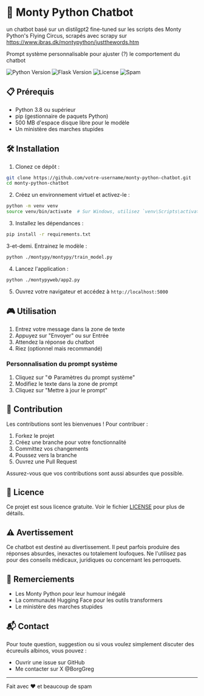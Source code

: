 # 🐍 Monty Python Chatbot

un chatbot basé sur un distilgpt2 fine-tuned sur les scripts des Monty Python's Flying Circus, 
scrapés avec scrapy sur https://www.ibras.dk/montypython/justthewords.htm 



 Prompt système personnalisable pour ajuster (?) le comportement du chatbot



![Python Version](https://img.shields.io/badge/Python-3.8%2B-blue)
![Flask Version](https://img.shields.io/badge/Flask-2.0.1-green)
![License](https://img.shields.io/badge/License-MIT-yellow)
![Spam](https://img.shields.io/badge/Spam-A%20Lot-red)


## 📋 Prérequis

- Python 3.8 ou supérieur
- pip (gestionnaire de paquets Python)
- 500 MB d'espace disque libre pour le modèle
- Un ministère des marches stupides

## 🛠️ Installation

1. Clonez ce dépôt :
```bash
git clone https://github.com/votre-username/monty-python-chatbot.git
cd monty-python-chatbot
```

2. Créez un environnement virtuel et activez-le :
```bash
python -m venv venv
source venv/bin/activate  # Sur Windows, utilisez `venv\Scripts\activate`
```

3. Installez les dépendances :
```bash
pip install -r requirements.txt
```
3-et-demi. Entrainez le modèle : 
```bash
python ./montypy/montypy/train_model.py
```
4. Lancez l'application :
```bash
python ./montypyweb/app2.py
```

5. Ouvrez votre navigateur et accédez à `http://localhost:5000`

## 🎮 Utilisation

1. Entrez votre message dans la zone de texte
2. Appuyez sur "Envoyer" ou sur Entrée
3. Attendez la réponse du chatbot
4. Riez (optionnel mais recommandé)

### Personnalisation du prompt système

1. Cliquez sur "⚙️ Paramètres du prompt système"
2. Modifiez le texte dans la zone de prompt
3. Cliquez sur "Mettre à jour le prompt"


## 🤝 Contribution

Les contributions sont les bienvenues ! Pour contribuer :

1. Forkez le projet
2. Créez une branche pour votre fonctionnalité
3. Committez vos changements
4. Poussez vers la branche
5. Ouvrez une Pull Request

Assurez-vous que vos contributions sont aussi absurdes que possible.

## 📜 Licence

Ce projet est sous licence gratuite. Voir le fichier [LICENSE](LICENSE) pour plus de détails.

## ⚠️ Avertissement

Ce chatbot est destiné au divertissement. Il peut parfois produire des réponses absurdes, inexactes ou totalement loufoques. Ne l'utilisez pas pour des conseils médicaux, juridiques ou concernant les perroquets.

## 🙏 Remerciements

- Les Monty Python pour leur humour inégalé
- La communauté Hugging Face pour les outils transformers
- Le ministère des marches stupides

## 📬 Contact

Pour toute question, suggestion ou si vous voulez simplement discuter des écureuils albinos, vous pouvez :
- Ouvrir une issue sur GitHub
- Me contacter sur X @BorgGreg

---

Fait avec ❤️ et beaucoup de spam
